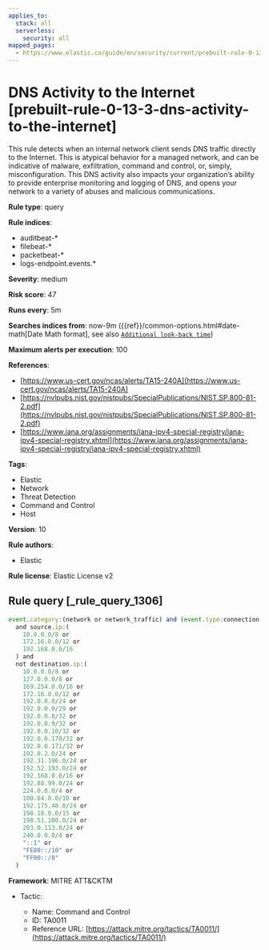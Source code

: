 ```yaml
---
applies_to:
  stack: all
  serverless:
    security: all
mapped_pages:
  - https://www.elastic.co/guide/en/security/current/prebuilt-rule-0-13-3-dns-activity-to-the-internet.html
---
```


# DNS Activity to the Internet [prebuilt-rule-0-13-3-dns-activity-to-the-internet]

This rule detects when an internal network client sends DNS traffic directly to the Internet. This is atypical behavior for a managed network, and can be indicative of malware, exfiltration, command and control, or, simply, misconfiguration. This DNS activity also impacts your organization’s ability to provide enterprise monitoring and logging of DNS, and opens your network to a variety of abuses and malicious communications.

**Rule type**: query

**Rule indices**:

* auditbeat-*
* filebeat-*
* packetbeat-*
* logs-endpoint.events.*

**Severity**: medium

**Risk score**: 47

**Runs every**: 5m

**Searches indices from**: now-9m ({{ref}}/common-options.html#date-math[Date Math format], see also [`Additional look-back time`](docs-content://solutions/security/detect-and-alert/create-detection-rule.md#rule-schedule))

**Maximum alerts per execution**: 100

**References**:

* [https://www.us-cert.gov/ncas/alerts/TA15-240A](https://www.us-cert.gov/ncas/alerts/TA15-240A)
* [https://nvlpubs.nist.gov/nistpubs/SpecialPublications/NIST.SP.800-81-2.pdf](https://nvlpubs.nist.gov/nistpubs/SpecialPublications/NIST.SP.800-81-2.pdf)
* [https://www.iana.org/assignments/iana-ipv4-special-registry/iana-ipv4-special-registry.xhtml](https://www.iana.org/assignments/iana-ipv4-special-registry/iana-ipv4-special-registry.xhtml)

**Tags**:

* Elastic
* Network
* Threat Detection
* Command and Control
* Host

**Version**: 10

**Rule authors**:

* Elastic

**Rule license**: Elastic License v2

## Rule query [_rule_query_1306]

```js
event.category:(network or network_traffic) and (event.type:connection or type:dns) and (destination.port:53 or event.dataset:zeek.dns)
  and source.ip:(
    10.0.0.0/8 or
    172.16.0.0/12 or
    192.168.0.0/16
  ) and
  not destination.ip:(
    10.0.0.0/8 or
    127.0.0.0/8 or
    169.254.0.0/16 or
    172.16.0.0/12 or
    192.0.0.0/24 or
    192.0.0.0/29 or
    192.0.0.8/32 or
    192.0.0.9/32 or
    192.0.0.10/32 or
    192.0.0.170/32 or
    192.0.0.171/32 or
    192.0.2.0/24 or
    192.31.196.0/24 or
    192.52.193.0/24 or
    192.168.0.0/16 or
    192.88.99.0/24 or
    224.0.0.0/4 or
    100.64.0.0/10 or
    192.175.48.0/24 or
    198.18.0.0/15 or
    198.51.100.0/24 or
    203.0.113.0/24 or
    240.0.0.0/4 or
    "::1" or
    "FE80::/10" or
    "FF00::/8"
  )
```

**Framework**: MITRE ATT&CKTM

* Tactic:

    * Name: Command and Control
    * ID: TA0011
    * Reference URL: [https://attack.mitre.org/tactics/TA0011/](https://attack.mitre.org/tactics/TA0011/)



